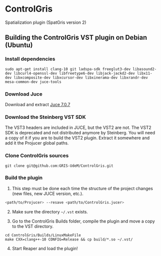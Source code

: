 # ControlGris

Spatialization plugin (SpatGris version 2)

## Building the ControlGris VST plugin on Debian (Ubuntu)

### Install dependencies

```
sudo apt-get install clang-10 git ladspa-sdk freeglut3-dev libasound2-dev libcurl4-openssl-dev libfreetype6-dev libjack-jackd2-dev libx11-dev libxcomposite-dev libxcursor-dev libxinerama-dev libxrandr-dev mesa-common-dev juce-tools
```

### Download Juce

Download and extract [Juce 7.0.7](https://github.com/juce-framework/JUCE/releases/tag/7.0.7)

### Download the Steinberg VST SDK

The VST3 headers are included in JUCE, but the VST2 are not. The VST2 SDK is deprecated and not distributed anymore by Steinberg. You will need a copy of it if you are to build the VST2 plugin. Extract it somewhere and add it the Projucer global paths.

### Clone ControlGris sources

```
git clone git@github.com:GRIS-UdeM/ControlGris.git
```

### Build the plugin

1. This step must be done each time the structure of the project changes (new files, new JUCE version, etc.).

```bash
<path/to/Projucer> --resave <path/to/ControlGris.jucer>
```

2. Make sure the directory `~/.vst` exists.

3. Go to the ControlGris Builds folder, compile the plugin and move a copy to the VST directory.

```
cd ControlGris/Builds/LinuxMakeFile
make CXX=clang++-10 CONFIG=Release && cp build/*.so ~/.vst/
```

4. Start Reaper and load the plugin!
